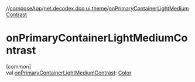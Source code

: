 //[composeApp](../../index.md)/[net.decodex.dcp.ui.theme](index.md)/[onPrimaryContainerLightMediumContrast](on-primary-container-light-medium-contrast.md)

# onPrimaryContainerLightMediumContrast

[common]\
val [onPrimaryContainerLightMediumContrast](on-primary-container-light-medium-contrast.md): [Color](https://developer.android.com/reference/kotlin/androidx/compose/ui/graphics/Color.html)
